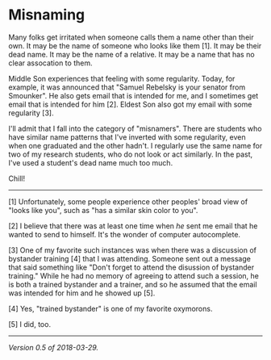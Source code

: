 Misnaming
=========

Many folks get irritated when someone calls them a name other than
their own.  It may be the name of someone who looks like them [1].
It may be their dead name.  It may be the name of a relative.  It may
be a name that has no clear assocation to them.

Middle Son experiences that feeling with some regularity.  Today, for
example, it was announced that "Samuel Rebelsky is your senator from
Smounker".  He also gets email that is intended for me, and I sometimes
get email that is intended for him [2].  Eldest Son also got my email with
some regularity [3].

I'll admit that I fall into the category of "misnamers".  There are 
students who have similar name patterns that I've inverted with some
regularity, even when one graduated and the other hadn't.  I regularly
use the same name for two of my research students, who do not look or act
similarly.  In the past, I've used a student's dead name much too much.

Chill!

---

[1] Unfortunately, some people experience other peoples' broad view of
"looks like you", such as "has a similar skin color to you".

[2] I believe that there was at least one time when *he* sent me
email that he wanted to send to himself.  It's the wonder of computer
autocomplete.

[3] One of my favorite such instances was when there was a discussion
of bystander training [4] that I was attending.  Someone sent out a
message that said something like "Don't forget to attend the disussion
of bystander training."  While he had no memory of agreeing to attend
such a session, he is both a trained bystander and a trainer, and so
he assumed that the email was intended for him and he showed up [5].

[4] Yes, "trained bystander" is one of my favorite oxymorons.

[5] I did, too.

---

*Version 0.5 of 2018-03-29.*
